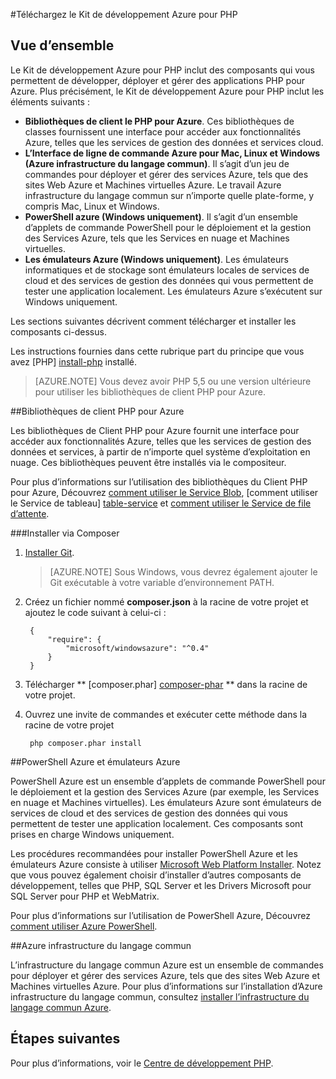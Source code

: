 <properties
    pageTitle="Téléchargez le Kit de développement Azure pour PHP"
    description="Découvrez comment télécharger et installer le Kit de développement Azure pour PHP."
    documentationCenter="php"
    services="app-service\web"
    authors="allclark"
    manager="douge"
    editor=""/>

<tags
    ms.service="app-service-web"
    ms.workload="na"
    ms.tgt_pltfrm="na"
    ms.devlang="PHP"
    ms.topic="article"
    ms.date="06/01/2016"
    ms.author="allclark;yaqiyang"/>

#<a name="download-the-azure-sdk-for-php"></a>Téléchargez le Kit de développement Azure pour PHP

## <a name="overview"></a>Vue d’ensemble

Le Kit de développement Azure pour PHP inclut des composants qui vous permettent de développer, déployer et gérer des applications PHP pour Azure. Plus précisément, le Kit de développement Azure pour PHP inclut les éléments suivants :

* **Bibliothèques de client le PHP pour Azure**. Ces bibliothèques de classes fournissent une interface pour accéder aux fonctionnalités Azure, telles que les services de gestion des données et services cloud.  
* **L’Interface de ligne de commande Azure pour Mac, Linux et Windows (Azure infrastructure du langage commun)**. Il s’agit d’un jeu de commandes pour déployer et gérer des services Azure, tels que des sites Web Azure et Machines virtuelles Azure. Le travail Azure infrastructure du langage commun sur n’importe quelle plate-forme, y compris Mac, Linux et Windows.
* **PowerShell azure (Windows uniquement)**. Il s’agit d’un ensemble d’applets de commande PowerShell pour le déploiement et la gestion des Services Azure, tels que les Services en nuage et Machines virtuelles.
* **Les émulateurs Azure (Windows uniquement)**. Les émulateurs informatiques et de stockage sont émulateurs locales de services de cloud et des services de gestion des données qui vous permettent de tester une application localement. Les émulateurs Azure s’exécutent sur Windows uniquement.

Les sections suivantes décrivent comment télécharger et installer les composants ci-dessus.

Les instructions fournies dans cette rubrique part du principe que vous avez [PHP] [ install-php] installé.

> [AZURE.NOTE] Vous devez avoir PHP 5,5 ou une version ultérieure pour utiliser les bibliothèques de client PHP pour Azure.

##<a name="php-client-libraries-for-azure"></a>Bibliothèques de client PHP pour Azure

Les bibliothèques de Client PHP pour Azure fournit une interface pour accéder aux fonctionnalités Azure, telles que les services de gestion des données et services, à partir de n’importe quel système d’exploitation en nuage. Ces bibliothèques peuvent être installés via le compositeur.

Pour plus d’informations sur l’utilisation des bibliothèques du Client PHP pour Azure, Découvrez [comment utiliser le Service Blob][blob-service], [comment utiliser le Service de tableau] [ table-service] et [comment utiliser le Service de file d’attente][queue-service].

###<a name="install-via-composer"></a>Installer via Composer

1. [Installer Git][install-git].


    > [AZURE.NOTE] Sous Windows, vous devrez également ajouter le Git exécutable à votre variable d’environnement PATH.

2. Créez un fichier nommé **composer.json** à la racine de votre projet et ajoutez le code suivant à celui-ci :

        {
            "require": {
                "microsoft/windowsazure": "^0.4"
            }
        }

3. Télécharger ** [composer.phar] [ composer-phar] ** dans la racine de votre projet.

4. Ouvrez une invite de commandes et exécuter cette méthode dans la racine de votre projet

        php composer.phar install

##<a name="azure-powershell-and-azure-emulators"></a>PowerShell Azure et émulateurs Azure

PowerShell Azure est un ensemble d’applets de commande PowerShell pour le déploiement et la gestion des Services Azure (par exemple, les Services en nuage et Machines virtuelles). Les émulateurs Azure sont émulateurs de services de cloud et des services de gestion des données qui vous permettent de tester une application localement. Ces composants sont prises en charge Windows uniquement.

Les procédures recommandées pour installer PowerShell Azure et les émulateurs Azure consiste à utiliser [Microsoft Web Platform Installer][download-wpi]. Notez que vous pouvez également choisir d’installer d’autres composants de développement, telles que PHP, SQL Server et les Drivers Microsoft pour SQL Server pour PHP et WebMatrix.

Pour plus d’informations sur l’utilisation de PowerShell Azure, Découvrez [comment utiliser Azure PowerShell][powershell-tools].

##<a name="azure-cli"></a>Azure infrastructure du langage commun

L’infrastructure du langage commun Azure est un ensemble de commandes pour déployer et gérer des services Azure, tels que des sites Web Azure et Machines virtuelles Azure. Pour plus d’informations sur l’installation d’Azure infrastructure du langage commun, consultez [installer l’infrastructure du langage commun Azure](xplat-cli-install.md).

## <a name="next-steps"></a>Étapes suivantes

Pour plus d’informations, voir le [Centre de développement PHP](/develop/php/).


[install-php]: http://www.php.net/manual/en/install.php
[composer-github]: https://github.com/composer/composer
[composer-phar]: http://getcomposer.org/composer.phar
[nodejs-org]: http://nodejs.org/
[install-node-linux]: https://github.com/joyent/node/wiki/Installing-Node.js-via-package-manager
[download-wpi]: http://go.microsoft.com/fwlink/?LinkId=253447
[mac-installer]: http://go.microsoft.com/fwlink/?LinkId=252249
[blob-service]: http://go.microsoft.com/fwlink/?LinkId=252714
[table-service]: http://go.microsoft.com/fwlink/?LinkId=252715
[queue-service]: http://go.microsoft.com/fwlink/?LinkId=252716
[azure cli]: http://go.microsoft.com/fwlink/?LinkId=252717
[powershell-tools]: http://go.microsoft.com/fwlink/?LinkId=252718
[php-sdk-github]: http://go.microsoft.com/fwlink/?LinkId=252719
[install-git]: http://git-scm.com/book/en/Getting-Started-Installing-Git
